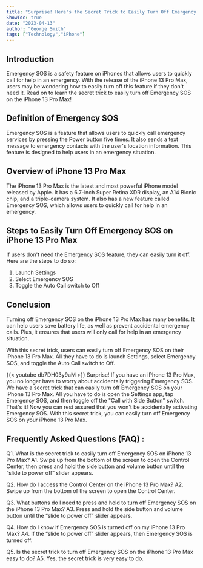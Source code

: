 ```yaml
---
title: "Surprise! Here's the Secret Trick to Easily Turn Off Emergency SOS on iPhone 13 Pro Max!"
ShowToc: true 
date: "2023-04-13"
author: "George Smith" 
tags: ["Technology","iPhone"]
---
```

## Introduction

Emergency SOS is a safety feature on iPhones that allows users to quickly call for help in an emergency. With the release of the iPhone 13 Pro Max, users may be wondering how to easily turn off this feature if they don't need it. Read on to learn the secret trick to easily turn off Emergency SOS on the iPhone 13 Pro Max!

## Definition of Emergency SOS 

Emergency SOS is a feature that allows users to quickly call emergency services by pressing the Power button five times. It also sends a text message to emergency contacts with the user's location information. This feature is designed to help users in an emergency situation. 

## Overview of iPhone 13 Pro Max

The iPhone 13 Pro Max is the latest and most powerful iPhone model released by Apple. It has a 6.7-inch Super Retina XDR display, an A14 Bionic chip, and a triple-camera system. It also has a new feature called Emergency SOS, which allows users to quickly call for help in an emergency. 

## Steps to Easily Turn Off Emergency SOS on iPhone 13 Pro Max

If users don't need the Emergency SOS feature, they can easily turn it off. Here are the steps to do so: 

1. Launch Settings 
2. Select Emergency SOS 
3. Toggle the Auto Call switch to Off 

## Conclusion

Turning off Emergency SOS on the iPhone 13 Pro Max has many benefits. It can help users save battery life, as well as prevent accidental emergency calls. Plus, it ensures that users will only call for help in an emergency situation. 

With this secret trick, users can easily turn off Emergency SOS on their iPhone 13 Pro Max. All they have to do is launch Settings, select Emergency SOS, and toggle the Auto Call switch to Off.

{{< youtube db7DH03y9aM >}} 
Surprise! If you have an iPhone 13 Pro Max, you no longer have to worry about accidentally triggering Emergency SOS. We have a secret trick that can easily turn off Emergency SOS on your iPhone 13 Pro Max. All you have to do is open the Settings app, tap Emergency SOS, and then toggle off the "Call with Side Button" switch. That's it! Now you can rest assured that you won't be accidentally activating Emergency SOS. With this secret trick, you can easily turn off Emergency SOS on your iPhone 13 Pro Max.

## Frequently Asked Questions (FAQ) :
Q1. What is the secret trick to easily turn off Emergency SOS on iPhone 13 Pro Max?
A1. Swipe up from the bottom of the screen to open the Control Center, then press and hold the side button and volume button until the “slide to power off” slider appears.

Q2. How do I access the Control Center on the iPhone 13 Pro Max?
A2. Swipe up from the bottom of the screen to open the Control Center.

Q3. What buttons do I need to press and hold to turn off Emergency SOS on the iPhone 13 Pro Max?
A3. Press and hold the side button and volume button until the “slide to power off” slider appears.

Q4. How do I know if Emergency SOS is turned off on my iPhone 13 Pro Max?
A4. If the “slide to power off” slider appears, then Emergency SOS is turned off.

Q5. Is the secret trick to turn off Emergency SOS on the iPhone 13 Pro Max easy to do?
A5. Yes, the secret trick is very easy to do.


